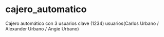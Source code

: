 # cajero_automatico
Cajero automático con 3 usuarios clave (1234) usuarios(Carlos Urbano / Alexander Urbano / Angie Urbano)
